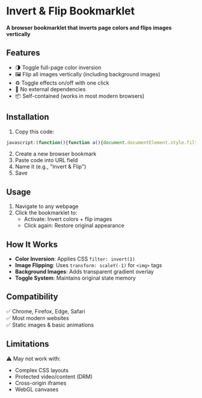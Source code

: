 # Invert & Flip Bookmarklet  
**A browser bookmarklet that inverts page colors and flips images vertically**  

## Features  
- 🌗 Toggle full-page color inversion  
- 🖼️ Flip all images vertically (including background images)  
- ♻️ Toggle effects on/off with one click  
- 🚫 No external dependencies  
- 📦 Self-contained (works in most modern browsers)  

## Installation  
1. Copy this code:  
```javascript
javascript:(function(){function a(){document.documentElement.style.filter='invert(1) hue-rotate(180deg)';}function b(){document.documentElement.style.filter='none';}function c(){const e=document.querySelectorAll('img, picture, [style*="background-image"]');e.forEach(n=>{if(n.tagName==='IMG'){n.style.transform='scaleY(-1)';}else{const o=getComputedStyle(n).backgroundImage;o&&o!=='none'&&(n.style.backgroundImage=o+', linear-gradient(180deg, rgba(0,0,0,0), rgba(0,0,0,0))');}});}function d(){const e=document.querySelectorAll('img, picture, [style*="background-image"]');e.forEach(n=>{n.tagName==='IMG'?n.style.transform='':n.style.backgroundImage=n.style.backgroundImage.replace(/, linear-gradient\(180deg, rgba\(0,0,0,0\), rgba\(0,0,0,0\)\)$/,'');});}const t=document.documentElement.style.filter.includes('invert(1)');t?(b(),d()):(a(),c());})();
```  
2. Create a new browser bookmark  
3. Paste code into URL field  
4. Name it (e.g., "Invert & Flip")  
5. Save  

## Usage  
1. Navigate to any webpage  
2. Click the bookmarklet to:  
   - Activate: Invert colors + flip images  
   - Click again: Restore original appearance  

## How It Works  
- **Color Inversion**: Applies CSS `filter: invert(1)`  
- **Image Flipping**: Uses `transform: scaleY(-1)` for `<img>` tags  
- **Background Images**: Adds transparent gradient overlay  
- **Toggle System**: Maintains original state memory  

## Compatibility  
✅ Chrome, Firefox, Edge, Safari  
✅ Most modern websites  
✅ Static images & basic animations  

## Limitations  
⚠️ May not work with:  
- Complex CSS layouts  
- Protected video/content (DRM)  
- Cross-origin iframes  
- WebGL canvases  

